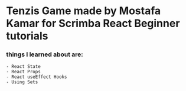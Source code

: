 # Tenzis Game made by Mostafa Kamar for Scrimba React Beginner tutorials

### things I learned about are:

    - React State
    - React Props
    - React useEffect Hooks
    - Using Sets
